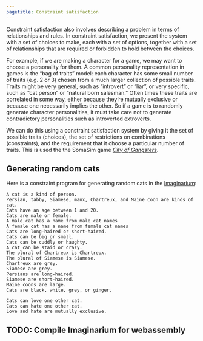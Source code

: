 ```yaml
---
pagetitle: Constraint satisfaction
---
```

Constraint satisfaction also involves describing a problem in terms of relationships and rules.  In constraint satisfaction, we present the system with a set of choices to make, each with a set of options, together with a set of relationships that are required or forbidden to hold between the choices.

For example, if we are making a character for a game, we may want to choose a personality for them.  A common personality representation in games is the “bag of traits” model: each character has some small number of traits (e.g. 2 or 3) chosen from a much larger collection of possible traits.  Traits might be very general, such as “introvert” or “liar”, or very specific, such as “cat person” or “natural born salesman.”  Often times these traits are correlated in some way, either because they’re mutually exclusive or because one necessarily implies the other.  So if a game is to randomly generate character personalities, it must take care not to generate contradictory personalities such as introverted extroverts.

We can do this using a constraint satisfaction system by giving it the set of possible traits (choices), the set of restrictions on combinations (constraints), and the requirement that it choose a particular number of traits.  This is used the the SomaSim game [*City of Gangsters*](https://www.kasedogames.com/cityofgangsters).

## Generating random cats

Here is a constraint program for generating random cats in the [Imaginarium](https://github.com/ianhorswill/Imaginarium):
```text
A cat is a kind of person.
Persian, tabby, Siamese, manx, Chartreux, and Maine coon are kinds of cat.
Cats have an age between 1 and 20.
Cats are male or female.
A male cat has a name from male cat names
A female cat has a name from female cat names
Cats are long-haired or short-haired.
Cats can be big or small.
Cats can be cuddly or haughty.
A cat can be staid or crazy.
The plural of Chartreux is Chartreux.
The plural of Siamese is Siamese.
Chartreux are grey.
Siamese are grey.
Persians are long-haired.
Siamese are short-haired.
Maine coons are large.
Cats are black, white, grey, or ginger.

Cats can love one other cat.
Cats can hate one other cat.
Love and hate are mutually exclusive.
```
## TODO: Compile Imaginarium for webassembly